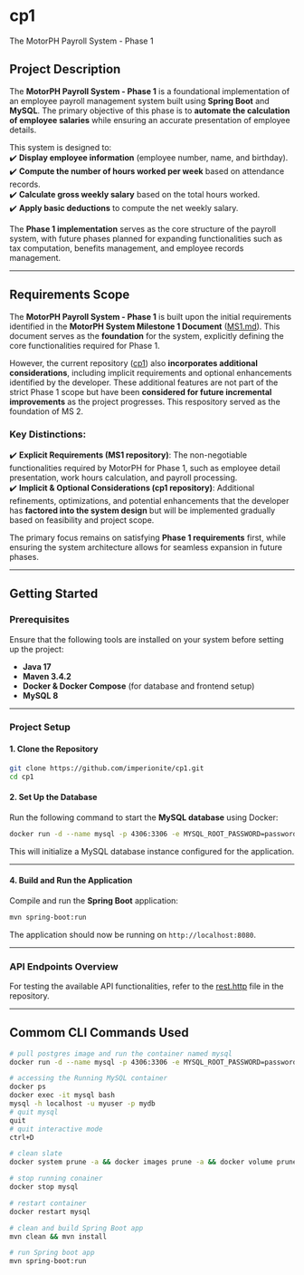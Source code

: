 # **cp1**  
The MotorPH Payroll System - Phase 1

## **Project Description**  

The **MotorPH Payroll System - Phase 1** is a foundational implementation of an employee payroll management system built using **Spring Boot** and **MySQL**. The primary objective of this phase is to **automate the calculation of employee salaries** while ensuring an accurate presentation of employee details.  

This system is designed to:  
✔️ **Display employee information** (employee number, name, and birthday).  
✔️ **Compute the number of hours worked per week** based on attendance records.  
✔️ **Calculate gross weekly salary** based on the total hours worked.  
✔️ **Apply basic deductions** to compute the net weekly salary.  

The **Phase 1 implementation** serves as the core structure of the payroll system, with future phases planned for expanding functionalities such as tax computation, benefits management, and employee records management.  

---

## **Requirements Scope**  

The **MotorPH Payroll System - Phase 1** is built upon the initial requirements identified in the **MotorPH System Milestone 1 Document** ([MS1.md](https://github.com/imperionite/cp1ms1/blob/main/MS1.md)). This document serves as the **foundation** for the system, explicitly defining the core functionalities required for Phase 1.  

However, the current repository ([cp1](https://github.com/imperionite/cp1)) also **incorporates additional considerations**, including implicit requirements and optional enhancements identified by the developer. These additional features are not part of the strict Phase 1 scope but have been **considered for future incremental improvements** as the project progresses. This respository served as the foundation of MS 2.

### **Key Distinctions:**  
✔️ **Explicit Requirements (MS1  repository)**: The non-negotiable functionalities required by MotorPH for Phase 1, such as employee detail presentation, work hours calculation, and payroll processing.  
✔️ **Implicit & Optional Considerations (cp1 repository)**: Additional refinements, optimizations, and potential enhancements that the developer has **factored into the system design** but will be implemented gradually based on feasibility and project scope.  

The primary focus remains on satisfying **Phase 1 requirements** first, while ensuring the system architecture allows for seamless expansion in future phases.  

---

## **Getting Started**  

### **Prerequisites**  
Ensure that the following tools are installed on your system before setting up the project:  

- **Java 17**  
- **Maven 3.4.2**  
- **Docker & Docker Compose** (for database and frontend setup)  
- **MySQL 8** 

---

### **Project Setup**  

#### **1. Clone the Repository**  
```sh
git clone https://github.com/imperionite/cp1.git
cd cp1
```

#### **2. Set Up the Database**  
Run the following command to start the **MySQL database** using Docker:  
```sh
docker run -d --name mysql -p 4306:3306 -e MYSQL_ROOT_PASSWORD=password -e MYSQL_DATABASE=mydb -e MYSQL_USER=myuser -e MYSQL_PASSWORD=mypassword -v mysql-data:/var/lib/mysql mysql:8.0.40
```
This will initialize a MySQL database instance configured for the application.

---

#### **4. Build and Run the Application**  
Compile and run the **Spring Boot** application:  
```sh
mvn spring-boot:run
```

The application should now be running on `http://localhost:8080`.

---

### **API Endpoints Overview**  
For testing the available API functionalities, refer to the [rest.http](https://github.com/imperionite/cp1/blob/main/rest.http) file in the repository.

---

## Commom CLI Commands Used

```bash
# pull postgres image and run the container named mysql
docker run -d --name mysql -p 4306:3306 -e MYSQL_ROOT_PASSWORD=password -e MYSQL_DATABASE=mydb -e MYSQL_USER=myuser -e MYSQL_PASSWORD=mypassword -v mysql-data:/var/lib/mysql mysql:8.0.40

# accessing the Running MySQL container
docker ps
docker exec -it mysql bash
mysql -h localhost -u myuser -p mydb
# quit mysql
quit
# quit interactive mode
ctrl+D

# clean slate
docker system prune -a && docker images prune -a && docker volume prune -a

# stop running conainer
docker stop mysql

# restart container
docker restart mysql 

# clean and build Spring Boot app
mvn clean && mvn install

# run Spring boot app
mvn spring-boot:run
```















